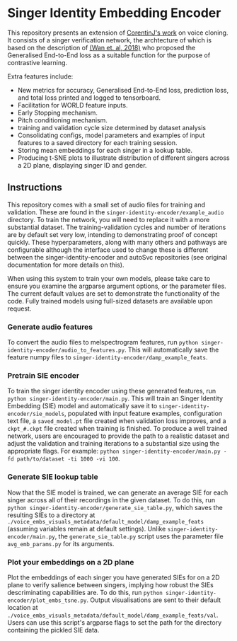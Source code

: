 # Singer Identity Embedding Encoder

This repository presents an extension of [CorentinJ's work](https://github.com/CorentinJ/Real-Time-Voice-Cloning/tree/master/encoder) on voice cloning. It consists of a singer verification network, the archtecture of which is based on the description of [(Wan et. al, 2018)](https://ieeexplore.ieee.org/document/8462665) who proposed the Generalised End-to-End loss as a suitable function for the purpose of contrastive learning.

Extra features include:

- New metrics for accuracy, Generalised End-to-End loss, prediction loss, and total loss printed and logged to tensorboard.
- Facilitation for WORLD feature inputs.
- Early Stopping mechanism.
- Pitch conditioning mechanism.
- training and validation cycle size determined by dataset analysis
- Consolidating configs, model parameters and examples of input features to a saved directory for each training session.
- Storing mean embeddings for each singer in a lookup table.
- Producing t-SNE plots to illustrate distribution of different singers across a 2D plane, displaying singer ID and gender.

## Instructions

This repository comes with a small set of audio files for training and validation. These are found in the ```singer-identity-encoder/example_audio``` directory. To train the network, you will need to replace it with a more substantial dataset. The training-validation cycles and number of iterations are by default set very low, intending to demonstrating proof of concept quickly. These hyperparameters, along with many others and pathways are configurable although the interface used to change these is different between the singer-identity-encoder and autoSvc repositories (see original documentation for more details on this).

When using this system to train your own models, please take care to ensure you examine the argparse argument options, or the parameter files. The current default values are set to demonstrate the functionality of the code. Fully trained models using full-sized datasets are available upon request.

### Generate audio features

To convert the audio files to melspectrogram features, run ```python singer-identity-encoder/audio_to_features.py```. This will automatically save the feature numpy files to ```singer-identity-encoder/damp_example_feats```.

### Pretrain SIE encoder

To train the singer identity encoder using these generated features, run ```python singer-identity-encoder/main.py```. This will train an Singer Identity Embedding (SIE) model and automatically save it to ```singer-identity-encoder/sie_models```, populated with input feature examples, configuration text file, a ```saved_model.pt``` file created when validation loss improves, and a ```ckpt_#.ckpt``` file created when training is finished. To produce a well trained network, users are encouraged to provide the path to a realistic dataset and adjust the validation and training iterations to a substantial size using the appropriate flags. For example: ```python singer-identity-encoder/main.py -fd path/to/dataset -ti 1000 -vi 100```.

### Generate SIE lookup table

Now that the SIE model is trained, we can generate an average SIE for each singer across all of their recordings in the given dataset. To do this, run ```python singer-identity-encoder/generate_sie_table.py```, which saves the resulting SIEs to a directory at ```./voice_embs_visuals_metadata/default_model/damp_example_feats``` (assuming variables remain at default settings). Unlike ```singer-identity-encoder/main.py```, the ```generate_sie_table.py``` script uses the parameter file ```avg_emb_params.py``` for its arguments.

### Plot your embeddings on a 2D plane

Plot the embeddings of each singer you have generated SIEs for on a 2D plane to verify salience between singers, implying how robust the SIEs descriminating capabilities are. To do this, run ```python singer-identity-encoder/plot_embs_tsne.py```. Output visualisations are sent to their default location at ```./voice_embs_visuals_metadata/default_model/damp_example_feats/val```. Users can use this script's argparse flags to set the path for the directory containing the pickled SIE data.